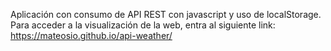 Aplicación con consumo de API REST con javascript y uso de localStorage. Para acceder a la visualización de la web, entra al siguiente link:
https://mateosio.github.io/api-weather/
